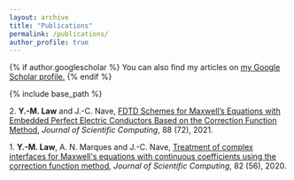 ```yaml
---
layout: archive
title: "Publications"
permalink: /publications/
author_profile: true
---
```


{% if author.googlescholar %}
  You can also find my articles on <u><a href="{{author.googlescholar}}">my Google Scholar profile</a>.</u>
{% endif %}

{% include base_path %}

<!-- {% for post in site.publications reversed %}
  {% include archive-single.html %}
{% endfor %} -->

2\. **Y.-M. Law** and J.-C. Nave, [FDTD Schemes for Maxwell’s Equations with Embedded Perfect Electric Conductors Based on the Correction Function Method](https://link.springer.com/article/10.1007/s10915-021-01591-z), *Journal of Scientific Computing*, 88 (72), 2021.

1\. **Y.-M. Law**, A. N. Marques and J.-C. Nave, [Treatment of complex interfaces for Maxwell's equations with continuous coefficients using the correction function method](https://link.springer.com/article/10.1007/s10915-020-01148-6), *Journal of Scientific Computing*, 82 (56), 2020.

